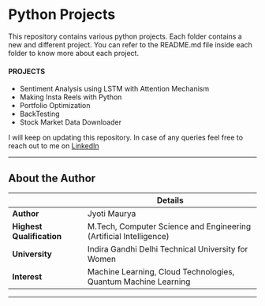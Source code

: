 # Python Projects

This repository contains various python projects.
Each folder contains a new and different project.
You can refer to the README.md file inside each folder to know more about each project.

#### PROJECTS
- Sentiment Analysis using LSTM with Attention Mechanism
- Making Insta Reels with Python
- Portfolio Optimization
- BackTesting
- Stock Market Data Downloader

I will keep on updating this repository.
In case of any queries feel free to reach out to me on [LinkedIn](https://www.linkedin.com/in/jyotimaurya09)

---
## About the Author
|  | Details |
| ----------- | ----------- |
| **Author** | Jyoti Maurya |
| **Highest Qualification** | M.Tech, Computer Science and Engineering (Artificial Intelligence) |
| **University** | Indira Gandhi Delhi Technical University for Women |
| **Interest**| Machine Learning, Cloud Technologies,  Quantum Machine Learning |
---